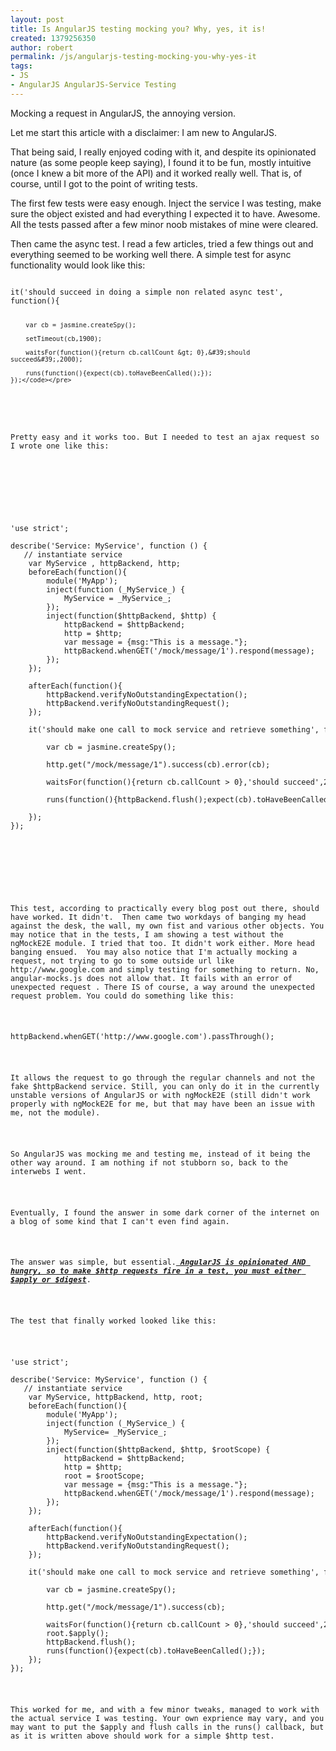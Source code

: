 ```yaml
---
layout: post
title: Is AngularJS testing mocking you? Why, yes, it is!
created: 1379256350
author: robert
permalink: /js/angularjs-testing-mocking-you-why-yes-it
tags:
- JS
- AngularJS AngularJS-Service Testing
---
```

<p>Mocking a request in AngularJS, the annoying version.</p>

<p>Let me start this article with a disclaimer: I am new to AngularJS.</p>

<p>That being said, I really enjoyed coding with it, and despite its opinionated nature (as some people keep saying), I found it to be fun, mostly intuitive (once I knew a bit more of the API) and it worked really well. That is, of course, until I got to the point of writing tests.&nbsp;</p>

<p>The first few tests were easy enough. Inject the service I was testing, make sure the object existed and had everything I expected it to have. Awesome. All the tests passed after a few minor noob mistakes of mine were cleared.</p>

<p>Then came the async test. I read a few articles, tried a few things out and everything seemed to be working well there. A simple test for async functionality would look like this:</p>

<div>
<pre>
<code class="js">
it(&#39;should succeed in doing a simple non related async test&#39;, function(){

        var cb = jasmine.createSpy();

        setTimeout(cb,1900);

        waitsFor(function(){return cb.callCount &gt; 0},&#39;should succeed&#39;,2000);

        runs(function(){expect(cb).toHaveBeenCalled();});
    });</code></pre>
</div>

<p>Pretty easy and it works too. But I needed to test an ajax request so I wrote one like this:&nbsp;</p>

<p>&nbsp;</p>

<pre>
&#39;use strict&#39;;

describe(&#39;Service: MyService&#39;, function () {
   // instantiate service
    var MyService , httpBackend, http;
    beforeEach(function(){
        module(&#39;MyApp&#39;);
        inject(function (_MyService_) {
            MyService = _MyService_;
        });
        inject(function($httpBackend, $http) {
            httpBackend = $httpBackend;
            http = $http;
            var message = {msg:&quot;This is a message.&quot;};
            httpBackend.whenGET(&#39;/mock/message/1&#39;).respond(message);
        });
    });

    afterEach(function(){
        httpBackend.verifyNoOutstandingExpectation();
        httpBackend.verifyNoOutstandingRequest();
    });

    it(&#39;should make one call to mock service and retrieve something&#39;, function () {

        var cb = jasmine.createSpy();

        http.get(&quot;/mock/message/1&quot;).success(cb).error(cb);

        waitsFor(function(){return cb.callCount &gt; 0},&#39;should succeed&#39;,2000);

        runs(function(){httpBackend.flush();expect(cb).toHaveBeenCalled();});

    });
});</pre>

<p>&nbsp;</p>

<p>This test, according to practically every blog post out there, should have worked. It didn&#39;t. &nbsp;Then came two workdays of banging my head against the desk, the wall, my own fist and various other objects. You may notice that in the tests, I am showing a test without the ngMockE2E module. I tried that too. It didn&#39;t work either. More head banging ensued. &nbsp;You may also notice that I&#39;m actually mocking a request, not trying to go to some outside url like http://www.google.com and simply testing for something to return. No, angular-mocks.js does not allow that. It fails with an error of unexpected request . There IS of course, a way around the unexpected request problem. You could do something like this:</p>

<p>httpBackend.whenGET(&#39;http://www.google.com&#39;).passThrough();</p>

<p>It allows the request to go through the regular channels and not the fake $httpBackend service. Still, you can only do it in the currently unstable versions of AngularJS or with ngMockE2E (still didn&#39;t work properly with ngMockE2E for me, but that may have been an issue with me, not the module).</p>

<p>So AngularJS was mocking me and testing me, instead of it being the other way around. I am nothing if not stubborn so, back to the interwebs I went.&nbsp;</p>

<p>Eventually, I found the answer in some dark corner of the internet on a blog of some kind that I can&#39;t even find again.</p>

<p>The answer was simple, but essential.<u><em><strong> AngularJS is opinionated AND hungry, so to make $http requests fire in a test, you must either $apply or $digest</strong></em></u>.&nbsp;</p>

<p>The test that finally worked looked like this:&nbsp;</p>

<pre>
&#39;use strict&#39;;

describe(&#39;Service: MyService&#39;, function () {
   // instantiate service
    var MyService, httpBackend, http, root;
    beforeEach(function(){
        module(&#39;MyApp&#39;);
        inject(function (_MyService_) {
            MyService= _MyService_;
        });
        inject(function($httpBackend, $http, $rootScope) {
            httpBackend = $httpBackend;
            http = $http;
            root = $rootScope;
            var message = {msg:&quot;This is a message.&quot;};
            httpBackend.whenGET(&#39;/mock/message/1&#39;).respond(message);
        });
    });

    afterEach(function(){
        httpBackend.verifyNoOutstandingExpectation();
        httpBackend.verifyNoOutstandingRequest();
    });    

    it(&#39;should make one call to mock service and retrieve something&#39;, function () {

        var cb = jasmine.createSpy();

        http.get(&quot;/mock/message/1&quot;).success(cb);

        waitsFor(function(){return cb.callCount &gt; 0},&#39;should succeed&#39;,2000);
        root.$apply();
        httpBackend.flush();
        runs(function(){expect(cb).toHaveBeenCalled();});
    });
});</pre>

<p>This worked for me, and with a few minor tweaks, managed to work with the actual service I was testing. Your own exprience may vary, and you may want to put the $apply and flush calls in the runs() callback, but as it is written above should work for a simple $http test.</p>

<p>&nbsp;</p>
